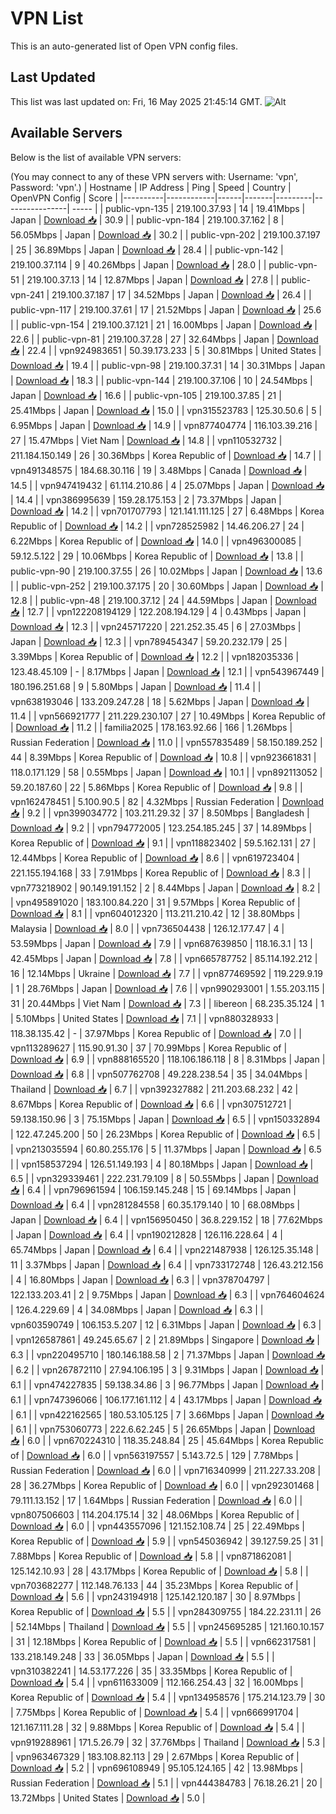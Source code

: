 # VPN List

This is an auto-generated list of Open VPN config files.

## Last Updated

This list was last updated on: Fri, 16 May 2025 21:45:14 GMT.
![Alt](https://repobeats.axiom.co/api/embed/186b98318ef1479477931607c1ad7d823f12451f.svg "Repobeats analytics image")

## Available Servers

Below is the list of available VPN servers:

(You may connect to any of these VPN servers with: Username: 'vpn', Password: 'vpn'.)
| Hostname | IP Address | Ping | Speed | Country | OpenVPN Config | Score |
|----------|------------|------|-------|---------|----------------| ----- |
| public-vpn-135 | 219.100.37.93 | 14 | 19.41Mbps | Japan | [Download 📥](./configs/server_0_JP.ovpn) | 30.9 |
| public-vpn-184 | 219.100.37.162 | 8 | 56.05Mbps | Japan | [Download 📥](./configs/server_1_JP.ovpn) | 30.2 |
| public-vpn-202 | 219.100.37.197 | 25 | 36.89Mbps | Japan | [Download 📥](./configs/server_2_JP.ovpn) | 28.4 |
| public-vpn-142 | 219.100.37.114 | 9 | 40.26Mbps | Japan | [Download 📥](./configs/server_3_JP.ovpn) | 28.0 |
| public-vpn-51 | 219.100.37.13 | 14 | 12.87Mbps | Japan | [Download 📥](./configs/server_4_JP.ovpn) | 27.8 |
| public-vpn-241 | 219.100.37.187 | 17 | 34.52Mbps | Japan | [Download 📥](./configs/server_5_JP.ovpn) | 26.4 |
| public-vpn-117 | 219.100.37.61 | 17 | 21.52Mbps | Japan | [Download 📥](./configs/server_6_JP.ovpn) | 25.6 |
| public-vpn-154 | 219.100.37.121 | 21 | 16.00Mbps | Japan | [Download 📥](./configs/server_7_JP.ovpn) | 22.6 |
| public-vpn-81 | 219.100.37.28 | 27 | 32.64Mbps | Japan | [Download 📥](./configs/server_8_JP.ovpn) | 22.4 |
| vpn924983651 | 50.39.173.233 | 5 | 30.81Mbps | United States | [Download 📥](./configs/server_9_US.ovpn) | 19.4 |
| public-vpn-98 | 219.100.37.31 | 14 | 30.31Mbps | Japan | [Download 📥](./configs/server_10_JP.ovpn) | 18.3 |
| public-vpn-144 | 219.100.37.106 | 10 | 24.54Mbps | Japan | [Download 📥](./configs/server_11_JP.ovpn) | 16.6 |
| public-vpn-105 | 219.100.37.85 | 21 | 25.41Mbps | Japan | [Download 📥](./configs/server_12_JP.ovpn) | 15.0 |
| vpn315523783 | 125.30.50.6 | 5 | 6.95Mbps | Japan | [Download 📥](./configs/server_13_JP.ovpn) | 14.9 |
| vpn877404774 | 116.103.39.216 | 27 | 15.47Mbps | Viet Nam | [Download 📥](./configs/server_14_VN.ovpn) | 14.8 |
| vpn110532732 | 211.184.150.149 | 26 | 30.36Mbps | Korea Republic of | [Download 📥](./configs/server_15_KR.ovpn) | 14.7 |
| vpn491348575 | 184.68.30.116 | 19 | 3.48Mbps | Canada | [Download 📥](./configs/server_16_CA.ovpn) | 14.5 |
| vpn947419432 | 61.114.210.86 | 4 | 25.07Mbps | Japan | [Download 📥](./configs/server_17_JP.ovpn) | 14.4 |
| vpn386995639 | 159.28.175.153 | 2 | 73.37Mbps | Japan | [Download 📥](./configs/server_18_JP.ovpn) | 14.2 |
| vpn701707793 | 121.141.111.125 | 27 | 6.48Mbps | Korea Republic of | [Download 📥](./configs/server_19_KR.ovpn) | 14.2 |
| vpn728525982 | 14.46.206.27 | 24 | 6.22Mbps | Korea Republic of | [Download 📥](./configs/server_20_KR.ovpn) | 14.0 |
| vpn496300085 | 59.12.5.122 | 29 | 10.06Mbps | Korea Republic of | [Download 📥](./configs/server_21_KR.ovpn) | 13.8 |
| public-vpn-90 | 219.100.37.55 | 26 | 10.02Mbps | Japan | [Download 📥](./configs/server_22_JP.ovpn) | 13.6 |
| public-vpn-252 | 219.100.37.175 | 20 | 30.60Mbps | Japan | [Download 📥](./configs/server_23_JP.ovpn) | 12.8 |
| public-vpn-48 | 219.100.37.12 | 24 | 44.59Mbps | Japan | [Download 📥](./configs/server_24_JP.ovpn) | 12.7 |
| vpn122208194129 | 122.208.194.129 | 4 | 0.43Mbps | Japan | [Download 📥](./configs/server_25_JP.ovpn) | 12.3 |
| vpn245717220 | 221.252.35.45 | 6 | 27.03Mbps | Japan | [Download 📥](./configs/server_26_JP.ovpn) | 12.3 |
| vpn789454347 | 59.20.232.179 | 25 | 3.39Mbps | Korea Republic of | [Download 📥](./configs/server_27_KR.ovpn) | 12.2 |
| vpn182035336 | 123.48.45.109 | - | 8.17Mbps | Japan | [Download 📥](./configs/server_28_JP.ovpn) | 12.1 |
| vpn543967449 | 180.196.251.68 | 9 | 5.80Mbps | Japan | [Download 📥](./configs/server_29_JP.ovpn) | 11.4 |
| vpn638193046 | 133.209.247.28 | 18 | 5.62Mbps | Japan | [Download 📥](./configs/server_30_JP.ovpn) | 11.4 |
| vpn566921777 | 211.229.230.107 | 27 | 10.49Mbps | Korea Republic of | [Download 📥](./configs/server_31_KR.ovpn) | 11.2 |
| familia2025 | 178.163.92.66 | 166 | 1.26Mbps | Russian Federation | [Download 📥](./configs/server_32_RU.ovpn) | 11.0 |
| vpn557835489 | 58.150.189.252 | 44 | 8.39Mbps | Korea Republic of | [Download 📥](./configs/server_33_KR.ovpn) | 10.8 |
| vpn923661831 | 118.0.171.129 | 58 | 0.55Mbps | Japan | [Download 📥](./configs/server_34_JP.ovpn) | 10.1 |
| vpn892113052 | 59.20.187.60 | 22 | 5.86Mbps | Korea Republic of | [Download 📥](./configs/server_35_KR.ovpn) | 9.8 |
| vpn162478451 | 5.100.90.5 | 82 | 4.32Mbps | Russian Federation | [Download 📥](./configs/server_36_RU.ovpn) | 9.2 |
| vpn399034772 | 103.211.29.32 | 37 | 8.50Mbps | Bangladesh | [Download 📥](./configs/server_37_BD.ovpn) | 9.2 |
| vpn794772005 | 123.254.185.245 | 37 | 14.89Mbps | Korea Republic of | [Download 📥](./configs/server_38_KR.ovpn) | 9.1 |
| vpn118823402 | 59.5.162.131 | 27 | 12.44Mbps | Korea Republic of | [Download 📥](./configs/server_39_KR.ovpn) | 8.6 |
| vpn619723404 | 221.155.194.168 | 33 | 7.91Mbps | Korea Republic of | [Download 📥](./configs/server_40_KR.ovpn) | 8.3 |
| vpn773218902 | 90.149.191.152 | 2 | 8.44Mbps | Japan | [Download 📥](./configs/server_41_JP.ovpn) | 8.2 |
| vpn495891020 | 183.100.84.220 | 31 | 9.57Mbps | Korea Republic of | [Download 📥](./configs/server_42_KR.ovpn) | 8.1 |
| vpn604012320 | 113.211.210.42 | 12 | 38.80Mbps | Malaysia | [Download 📥](./configs/server_43_MY.ovpn) | 8.0 |
| vpn736504438 | 126.12.177.47 | 4 | 53.59Mbps | Japan | [Download 📥](./configs/server_44_JP.ovpn) | 7.9 |
| vpn687639850 | 118.16.3.1 | 13 | 42.45Mbps | Japan | [Download 📥](./configs/server_45_JP.ovpn) | 7.8 |
| vpn665787752 | 85.114.192.212 | 16 | 12.14Mbps | Ukraine | [Download 📥](./configs/server_46_UA.ovpn) | 7.7 |
| vpn877469592 | 119.229.9.19 | 1 | 28.76Mbps | Japan | [Download 📥](./configs/server_47_JP.ovpn) | 7.6 |
| vpn990293001 | 1.55.203.115 | 31 | 20.44Mbps | Viet Nam | [Download 📥](./configs/server_48_VN.ovpn) | 7.3 |
| libereon | 68.235.35.124 | 1 | 5.10Mbps | United States | [Download 📥](./configs/server_49_US.ovpn) | 7.1 |
| vpn880328933 | 118.38.135.42 | - | 37.97Mbps | Korea Republic of | [Download 📥](./configs/server_50_KR.ovpn) | 7.0 |
| vpn113289627 | 115.90.91.30 | 37 | 70.99Mbps | Korea Republic of | [Download 📥](./configs/server_51_KR.ovpn) | 6.9 |
| vpn888165520 | 118.106.186.118 | 8 | 8.31Mbps | Japan | [Download 📥](./configs/server_52_JP.ovpn) | 6.8 |
| vpn507762708 | 49.228.238.54 | 35 | 34.04Mbps | Thailand | [Download 📥](./configs/server_53_TH.ovpn) | 6.7 |
| vpn392327882 | 211.203.68.232 | 42 | 8.67Mbps | Korea Republic of | [Download 📥](./configs/server_54_KR.ovpn) | 6.6 |
| vpn307512721 | 59.138.150.96 | 3 | 75.15Mbps | Japan | [Download 📥](./configs/server_55_JP.ovpn) | 6.5 |
| vpn150332894 | 122.47.245.200 | 50 | 26.23Mbps | Korea Republic of | [Download 📥](./configs/server_56_KR.ovpn) | 6.5 |
| vpn213035594 | 60.80.255.176 | 5 | 11.37Mbps | Japan | [Download 📥](./configs/server_57_JP.ovpn) | 6.5 |
| vpn158537294 | 126.51.149.193 | 4 | 80.18Mbps | Japan | [Download 📥](./configs/server_58_JP.ovpn) | 6.5 |
| vpn329339461 | 222.231.79.109 | 8 | 50.55Mbps | Japan | [Download 📥](./configs/server_59_JP.ovpn) | 6.4 |
| vpn796961594 | 106.159.145.248 | 15 | 69.14Mbps | Japan | [Download 📥](./configs/server_60_JP.ovpn) | 6.4 |
| vpn281284558 | 60.35.179.140 | 10 | 68.08Mbps | Japan | [Download 📥](./configs/server_61_JP.ovpn) | 6.4 |
| vpn156950450 | 36.8.229.152 | 18 | 77.62Mbps | Japan | [Download 📥](./configs/server_62_JP.ovpn) | 6.4 |
| vpn190212828 | 126.116.228.64 | 4 | 65.74Mbps | Japan | [Download 📥](./configs/server_63_JP.ovpn) | 6.4 |
| vpn221487938 | 126.125.35.148 | 11 | 3.37Mbps | Japan | [Download 📥](./configs/server_64_JP.ovpn) | 6.4 |
| vpn733172748 | 126.43.212.156 | 4 | 16.80Mbps | Japan | [Download 📥](./configs/server_65_JP.ovpn) | 6.3 |
| vpn378704797 | 122.133.203.41 | 2 | 9.75Mbps | Japan | [Download 📥](./configs/server_66_JP.ovpn) | 6.3 |
| vpn764604624 | 126.4.229.69 | 4 | 34.08Mbps | Japan | [Download 📥](./configs/server_67_JP.ovpn) | 6.3 |
| vpn603590749 | 106.153.5.207 | 12 | 6.31Mbps | Japan | [Download 📥](./configs/server_68_JP.ovpn) | 6.3 |
| vpn126587861 | 49.245.65.67 | 2 | 21.89Mbps | Singapore | [Download 📥](./configs/server_69_SG.ovpn) | 6.3 |
| vpn220495710 | 180.146.188.58 | 2 | 71.37Mbps | Japan | [Download 📥](./configs/server_70_JP.ovpn) | 6.2 |
| vpn267872110 | 27.94.106.195 | 3 | 9.31Mbps | Japan | [Download 📥](./configs/server_71_JP.ovpn) | 6.1 |
| vpn474227835 | 59.138.34.86 | 3 | 96.77Mbps | Japan | [Download 📥](./configs/server_72_JP.ovpn) | 6.1 |
| vpn747396066 | 106.177.161.112 | 4 | 43.17Mbps | Japan | [Download 📥](./configs/server_73_JP.ovpn) | 6.1 |
| vpn422162565 | 180.53.105.125 | 7 | 3.66Mbps | Japan | [Download 📥](./configs/server_74_JP.ovpn) | 6.1 |
| vpn753060773 | 222.6.62.245 | 5 | 26.65Mbps | Japan | [Download 📥](./configs/server_75_JP.ovpn) | 6.0 |
| vpn670224310 | 118.35.248.84 | 25 | 45.64Mbps | Korea Republic of | [Download 📥](./configs/server_76_KR.ovpn) | 6.0 |
| vpn563197557 | 5.143.72.5 | 129 | 7.78Mbps | Russian Federation | [Download 📥](./configs/server_77_RU.ovpn) | 6.0 |
| vpn716340999 | 211.227.33.208 | 28 | 36.27Mbps | Korea Republic of | [Download 📥](./configs/server_78_KR.ovpn) | 6.0 |
| vpn292301468 | 79.111.13.152 | 17 | 1.64Mbps | Russian Federation | [Download 📥](./configs/server_79_RU.ovpn) | 6.0 |
| vpn807506603 | 114.204.175.14 | 32 | 48.06Mbps | Korea Republic of | [Download 📥](./configs/server_80_KR.ovpn) | 6.0 |
| vpn443557096 | 121.152.108.74 | 25 | 22.49Mbps | Korea Republic of | [Download 📥](./configs/server_81_KR.ovpn) | 5.9 |
| vpn545036942 | 39.127.59.25 | 31 | 7.88Mbps | Korea Republic of | [Download 📥](./configs/server_82_KR.ovpn) | 5.8 |
| vpn871862081 | 125.142.10.93 | 28 | 43.17Mbps | Korea Republic of | [Download 📥](./configs/server_83_KR.ovpn) | 5.8 |
| vpn703682277 | 112.148.76.133 | 44 | 35.23Mbps | Korea Republic of | [Download 📥](./configs/server_84_KR.ovpn) | 5.6 |
| vpn243194918 | 125.142.120.187 | 30 | 8.97Mbps | Korea Republic of | [Download 📥](./configs/server_85_KR.ovpn) | 5.5 |
| vpn284309755 | 184.22.231.11 | 26 | 52.14Mbps | Thailand | [Download 📥](./configs/server_86_TH.ovpn) | 5.5 |
| vpn245695285 | 121.160.10.157 | 31 | 12.18Mbps | Korea Republic of | [Download 📥](./configs/server_87_KR.ovpn) | 5.5 |
| vpn662317581 | 133.218.149.248 | 33 | 36.05Mbps | Japan | [Download 📥](./configs/server_88_JP.ovpn) | 5.5 |
| vpn310382241 | 14.53.177.226 | 35 | 33.35Mbps | Korea Republic of | [Download 📥](./configs/server_89_KR.ovpn) | 5.4 |
| vpn611633009 | 112.166.254.43 | 32 | 16.00Mbps | Korea Republic of | [Download 📥](./configs/server_90_KR.ovpn) | 5.4 |
| vpn134958576 | 175.214.123.79 | 30 | 7.75Mbps | Korea Republic of | [Download 📥](./configs/server_91_KR.ovpn) | 5.4 |
| vpn666991704 | 121.167.111.28 | 32 | 9.88Mbps | Korea Republic of | [Download 📥](./configs/server_92_KR.ovpn) | 5.4 |
| vpn919288961 | 171.5.26.79 | 32 | 37.76Mbps | Thailand | [Download 📥](./configs/server_93_TH.ovpn) | 5.3 |
| vpn963467329 | 183.108.82.113 | 29 | 2.67Mbps | Korea Republic of | [Download 📥](./configs/server_94_KR.ovpn) | 5.2 |
| vpn696108949 | 95.105.124.165 | 42 | 13.98Mbps | Russian Federation | [Download 📥](./configs/server_95_RU.ovpn) | 5.1 |
| vpn444384783 | 76.18.26.21 | 20 | 13.72Mbps | United States | [Download 📥](./configs/server_96_US.ovpn) | 5.0 |
